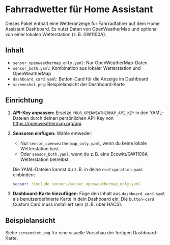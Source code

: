 
# Fahrradwetter für Home Assistant

Dieses Paket enthält eine Wetteranzeige für Fahrradfahrer auf dem Home Assistant Dashboard. Es nutzt Daten von OpenWeatherMap und optional von einer lokalen Wetterstation (z. B. GW1100A).

## Inhalt

- `sensor_openweathermap_only.yaml`: Nur OpenWeatherMap-Daten
- `sensor_both.yaml`: Kombination aus lokaler Wetterstation und OpenWeatherMap
- `dashboard_card.yaml`: Button-Card für die Anzeige im Dashboard
- `screenshot.png`: Beispielansicht der Dashboard-Karte

## Einrichtung

1. **API-Key anpassen:**
   Ersetze `YOUR_OPENWEATHERMAP_API_KEY` in den YAML-Dateien durch deinen persönlichen API-Key von https://openweathermap.org/api.

2. **Sensoren einfügen:**
   Wähle entweder:
   - Nur `sensor_openweathermap_only.yaml`, wenn du keine lokale Wetterstation hast.
   - Oder `sensor_both.yaml`, wenn du z. B. eine Ecowitt/GW1100A Wetterstation betreibst.

   Die YAML-Dateien kannst du z. B. in deine `configuration.yaml` einbinden:
   ```yaml
   sensor: !include sensors/sensor_openweathermap_only.yaml
   ```

3. **Dashboard-Karte hinzufügen:**
   Füge den Inhalt aus `dashboard_card.yaml` als benutzerdefinierte Karte in dein Dashboard ein.
   Die `button-card` Custom Card muss installiert sein (z. B. über HACS).

## Beispielansicht

Siehe `screenshot.png` für eine visuelle Vorschau der fertigen Dashboard-Karte.
